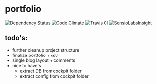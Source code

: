 portfolio
=========
[![Dependency Status](http://img.shields.io/gemnasium/quietkillah/portfolio.svg?style=flat)](https://gemnasium.com/quietkillah/portfolio) [![Code Climate](http://img.shields.io/codeclimate/github/quietkillah/portfolio.svg?style=flat)](https://codeclimate.com/github/quietkillah/portfolio) [![Travis CI](http://img.shields.io/travis/quietkillah/portfolio.svg?style=flat)](https://travis-ci.org/quietkillah/portfolio) [![SensioLabsInsight](https://insight.sensiolabs.com/projects/a99d0751-44ed-4793-a885-0469ae00d1de/mini.png)](https://insight.sensiolabs.com/projects/a99d0751-44ed-4793-a885-0469ae00d1de)


todo's:
-------

* further cleanup project structure
* finalize portfolio + csv
* single blog layout + comments
* nice to have's
    * extract DB from cockpit folder
    * extract config from cockpit folder
